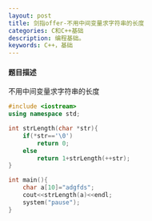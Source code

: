 ```yaml
---
layout: post
title: 剑指offer-不用中间变量求字符串的长度
categories: C和C++基础
description: 编程基础。
keywords: C++，基础
---
```


#### 题目描述

不用中间变量求字符串的长度


```cpp
#include <iostream>
using namespace std;

int strLength(char *str){
	if(*str=='\0')
		return 0;
	else
		return 1+strLength(++str);
}

int main(){
	char a[10]="adgfds";
	cout<<strLength(a)<<endl;
	system("pause");
}
```





